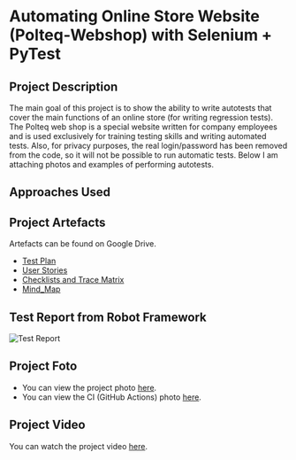 # Automating Online Store Website (Polteq-Webshop) with Selenium + PyTest



## Project Description

The main goal of this project is to show the ability to write autotests that cover the main functions of an online store (for writing regression tests).
The Polteq web shop is a special website written for company employees and is used exclusively for training testing skills and writing automated tests.
Also, for privacy purposes, the real login/password has been removed from the code, so it will not be possible to run automatic tests.
Below I am attaching photos and examples of performing autotests.

## Approaches Used



## Project Artefacts
Artefacts can be found on Google Drive.

- <a href="https://docs.google.com/document/d/1mu7r23lQwvueH1c_ltrmVmpEzFx3lkqlwZ1kSe0A0x4/edit?usp=sharing" target="_blank">Test Plan</a>
- <a href="https://docs.google.com/spreadsheets/d/1f4Q8VN6Gufj0R72tmPBWx7tXoL7sAcTbXJKIx3ZEtRk/edit?usp=sharing" target="_blank">User Stories</a>
- <a href="https://docs.google.com/spreadsheets/d/1bLJAJp9h3iQc03_BMJ5PXBq2RVoE54kseyUYoxY_feQ/edit?usp=sharing" target="_blank">Checklists and Trace Matrix</a>
- <a href="https://vnlashin-tester.github.io/Mind_Map/markmap.html" target="_blank">Mind_Map</a> 


## Test Report from Robot Framework

![Test Report](#)

## Project Foto
- You can view the project photo [here](https://drive.google.com/file/d/16NlwY4c6LlZIT03l575fhe9UNs3B_iCp/view?usp=sharing).
- You can view the CI (GitHub Actions) photo [here](#).

## Project Video

You can watch the project video [here](https://drive.google.com/file/d/1WYFYeKUsBqskbnGyemiqKeKtWVNvv30N/view?usp=sharing).

